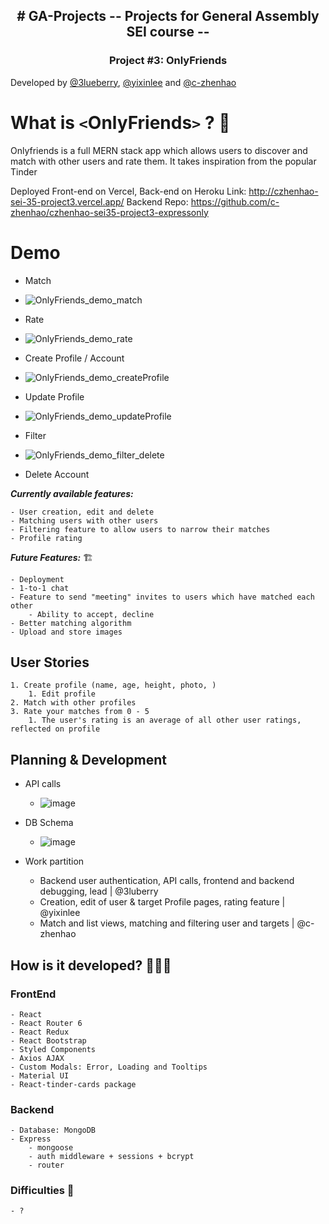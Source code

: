 <h2 align="center">
# GA-Projects -- Projects for General Assembly SEI course --
</h2>
<h3 align="center">
Project #3: OnlyFriends
</h3>

Developed by [@3lueberry](https://github.com/3lueberry), [@yixinlee](https://github.com/yixinlee) and [@c-zhenhao](https://github.com/c-zhenhao)

# What is `<`OnlyFriends`>` ? 🤔

Onlyfriends is a full MERN stack app which allows users to discover and match with other users and rate them. It takes inspiration from the popular Tinder

Deployed Front-end on Vercel, Back-end on Heroku
Link: http://czhenhao-sei-35-project3.vercel.app/
Backend Repo: https://github.com/c-zhenhao/czhenhao-sei35-project3-expressonly

# Demo

- Match
- ![OnlyFriends_demo_match](https://user-images.githubusercontent.com/16322250/175983159-775d1467-a517-4984-9550-e67766857451.gif)

- Rate
- ![OnlyFriends_demo_rate](https://user-images.githubusercontent.com/16322250/175982610-e0203276-ff60-4aa5-9d84-806a13a0a422.gif)

- Create Profile / Account
- ![OnlyFriends_demo_createProfile](https://user-images.githubusercontent.com/16322250/175983334-8b2c51f9-3c12-4306-a79c-3284c2ad4041.gif)

- Update Profile
- ![OnlyFriends_demo_updateProfile](https://user-images.githubusercontent.com/16322250/175983973-5ae874ab-f93e-4ad8-b997-62b14cdc408b.gif)

- Filter 
- ![OnlyFriends_demo_filter_delete](https://user-images.githubusercontent.com/16322250/175983908-ceb2466b-ef9d-48df-b80e-4a8301598df3.gif)

- Delete Account


**_Currently available features:_**

```
- User creation, edit and delete
- Matching users with other users
- Filtering feature to allow users to narrow their matches
- Profile rating
```

**_Future Features:_** 🏗

```
- Deployment
- 1-to-1 chat
- Feature to send "meeting" invites to users which have matched each other
    - Ability to accept, decline
- Better matching algorithm
- Upload and store images
```

## User Stories

```
1. Create profile (name, age, height, photo, )
    1. Edit profile
2. Match with other profiles
3. Rate your matches from 0 - 5
    1. The user's rating is an average of all other user ratings, reflected on profile
```

## Planning & Development

- API calls
    - ![image](https://user-images.githubusercontent.com/16322250/163623987-2cb189a8-d496-4a46-9118-4aa320275de5.png)
 
- DB Schema
    - ![image](https://user-images.githubusercontent.com/16322250/163624017-7eef07da-0eab-4518-85c4-e707f36c0aaa.png)

- Work partition
  - Backend user authentication, API calls, frontend and backend debugging, lead | @3luberry
  - Creation, edit of user & target Profile pages, rating feature | @yixinlee
  - Match and list views, matching and filtering user and targets | @c-zhenhao


## How is it developed? 🧑🏻‍💻

### FrontEnd

```
- React
- React Router 6
- React Redux
- React Bootstrap
- Styled Components
- Axios AJAX
- Custom Modals: Error, Loading and Tooltips
- Material UI
- React-tinder-cards package
```

### Backend

```
- Database: MongoDB
- Express
    - mongoose
    - auth middleware + sessions + bcrypt
    - router
```

### Difficulties 🚧

```
- ?
```
